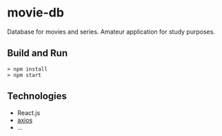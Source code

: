 # movie-db

Database for movies and series.
Amateur application for study purposes.

## Build and Run

```
> npm install
> npm start
```

## Technologies

* React.js
* [axios](https://github.com/mzabriskie/axios)
* ...
